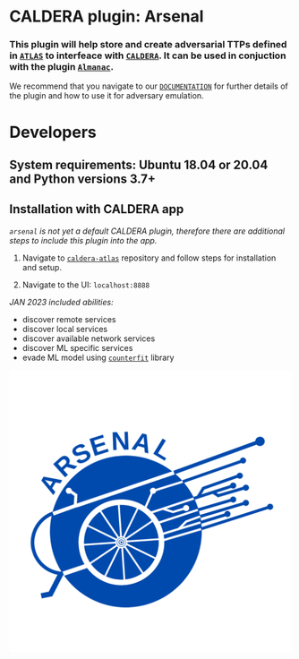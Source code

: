 # CALDERA plugin: **Arsenal**

### This plugin will help store and create adversarial TTPs defined in [`ATLAS`](https://atlas.mitre.org/) to interfeace with [`CALDERA`](https://github.com/mitre/caldera). It can be used in conjuction with the plugin [`Almanac`](https://github.com/mitre-atlas/almanac).

We recommend that you navigate to our [`DOCUMENTATION`](https://advml.pages.mitre.org/arsenal/intro.html#arsenal) for further details of the plugin and how to use it for adversary emulation.

# Developers

## System requirements: **Ubuntu 18.04** or **20.04** and **Python versions 3.7+**

## Installation with CALDERA app
 *`arsenal` is not yet a default CALDERA plugin, therefore there are additional steps to include this plugin into the app.*

 1. Navigate to [`caldera-atlas`](https://github.com/mitre-atlas/caldera-atlas) repository and follow steps for installation and setup.

 2. Navigate to the UI: `localhost:8888`

*JAN 2023 included abilities:*

- discover remote services
- discover local services
- discover available network services
- discover ML specific services
- evade ML model using [`counterfit`](https://github.com/Azure/counterfit) library

![overview](docs/assets/A.png)

